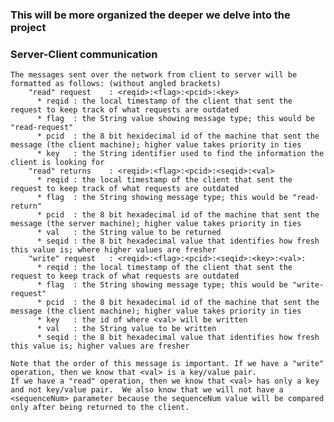 ### This will be more organized the deeper we delve into the project

### Server-Client communication
    The messages sent over the network from client to server will be formatted as follows: (without angled brackets)
        "read" request    : <reqid>:<flag>:<pcid>:<key>
          * reqid : the local timestamp of the client that sent the request to keep track of what requests are outdated
          * flag  : the String value showing message type; this would be "read-request"
          * pcid  : the 8 bit hexidecimal id of the machine that sent the message (the client machine); higher value takes priority in ties
          * key   : the String identifier used to find the information the client is looking for
        "read" returns    : <reqid>:<flag>:<pcid>:<seqid>:<val>
          * reqid : the local timestamp of the client that sent the request to keep track of what requests are outdated
          * flag  : the String showing message type; this would be "read-return"
          * pcid  : the 8 bit hexadecimal id of the machine that sent the message (the server machine); higher value takes priority in ties
          * val   : the String value to be returned
          * seqid : the 8 bit hexadecimal value that identifies how fresh this value is; where higher values are fresher
        "write" request   : <reqid>:<flag>:<pcid>:<seqid>:<key>:<val>:
          * reqid : the local timestamp of the client that sent the request to keep track of what requests are outdated
          * flag  : the String showing message type; this would be "write-request"
          * pcid  : the 8 bit hexadecimal id of the machine that sent the message (the client machine); higher value takes priority in ties
          * key   : the id of where <val> will be written
          * val   : the String value to be written
          * seqid : the 8 bit hexadecimal value that identifies how fresh this value is; higher values are fresher
        
    Note that the order of this message is important. If we have a "write" operation, then we know that <val> is a key/value pair.
    If we have a "read" operation, then we know that <val> has only a key and not key/value pair.  We also know that we will not have a
    <sequenceNum> parameter because the sequenceNum value will be compared only after being returned to the client.
    
    
